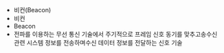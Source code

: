- 비컨(Beacon)
- 비컨
- Beacon
- 전파를 이용하는 무선 통신 기술에서 주기적으로 프레임 신호 동기를 맞추고송수신 관련 시스템 정보를 전송하며수신 데이터 정보를 전달하는 신호 기술